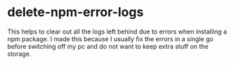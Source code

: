 # delete-npm-error-logs
This helps to clear out all the logs left behind due to errors when installing a npm package. I made this because I usually fix the errors in a single go before switching off my pc and do not want to keep extra stuff on the storage.
